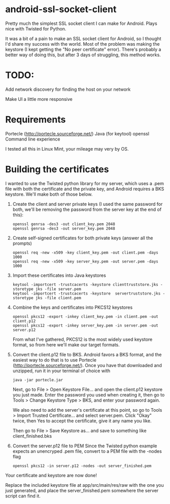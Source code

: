 # android-ssl-socket-client
Pretty much the simplest SSL socket client I can make for Android. Plays nice with Twisted for Python.

It was a bit of a pain to make an SSL socket client for Android, so I thought I'd share my success with the world. Most of the problem was making the keystore (I kept getting the "No peer certificate" error). There's probably a better way of doing this, but after 3 days of struggling, this method works. 

# TODO:
Add network discovery for finding the host on your network

Make UI a little more responsive

# Requirements
Portecle (http://portecle.sourceforge.net/)
Java (for keytool)
openssl
Command line experience

I tested all this in Linux Mint, your mileage may very by OS.

# Building the certificates
I wanted to use the Twisted python library for my server, which uses a .pem file with both the certificate and the private key, and Android requires a BKS keystore. We'll make both of those below.

1. Create the client and server private keys (I used the same password for both, we'll be removing the password from the server key at the end of this):
    ```
    openssl genrsa -des3 -out client_key.pem 2048
    openssl genrsa -des3 -out server_key.pem 2048
    ```

2. Create self-signed certificates for both private keys (answer all the prompts)
    ```
    openssl req -new -x509 -key client_key.pem -out client.pem -days 1000
    openssl req -new -x509 -key server_key.pem -out server.pem -days 1000
    ```

3. Import these certificates into Java keystores
    ```
    keytool -importcert -trustcacerts -keystore clienttruststore.jks -storetype jks -file server.pem 
    keytool -importcert -trustcacerts -keystore  servertruststore.jks -storetype jks -file client.pem
    ```

4. Combine the keys and certificates into PKCS12 keystores
    ```
    openssl pkcs12 -export -inkey client_key.pem -in client.pem -out client.p12
    openssl pkcs12 -export -inkey server_key.pem -in server.pem -out server.p12
    ```

    From what I've gathered, PKCS12 is the most widely used keystore format, so from here we'll make our target formats.

5. Convert the client.p12 file to BKS.
Android favors a BKS format, and the easiest way to do that is to use Portecle (http://portecle.sourceforge.net/). Once you have that downloaded and unzipped, run it in your terminal of choice with 
    ```
    java -jar portecle.jar 
    ```

    Next, go to File > Open Keystore File... and open the client.p12 keystore you just made. Enter the password you used when creating it, then go to Tools > Change Keystore Type > BKS, and enter your password again. 

    We also need to add the server's certificate at this point, so go to Tools > Import Trusted Certificate... and select server.pem. Click "Okay" twice, then Yes to accept the certificate, give it any name you like. 

    Then go to File > Save Keystore as... and save to something like client_finished.bks

6. Convert the server.p12 file to PEM
Since the Twisted python example expects an unencryped .pem file, convert to a PEM file with the -nodes flag
    ```
    openssl pkcs12 -in server.p12 -nodes -out server_finished.pem
    ```


Your certificate and keystore are now done!

Replace the included keystore file at app/src/main/res/raw with the one you just generated, and place the server_finished.pem somewhere the server script can find it.